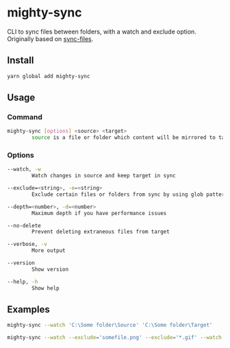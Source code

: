 # mighty-sync

CLI to sync files between folders, with a watch and exclude option.
Originally based on [sync-files](https://github.com/byteclubfr/node-sync-files).

## Install

```sh
yarn global add mighty-sync
```

## Usage

### Command

```sh
mighty-sync [options] <source> <target>
        source is a file or folder which content will be mirrored to target
```

### Options

```sh
--watch, -w
        Watch changes in source and keep target in sync

--exclude=<string>, -e=<string>
        Exclude certain files or folders from sync by using glob patterns

--depth=<number>, -d=<number>
        Maximum depth if you have performance issues

--no-delete
        Prevent deleting extraneous files from target

--verbose, -v
        More output

--version
        Show version

--help, -h
        Show help
```

## Examples

```sh
mighty-sync --watch 'C:\Some folder\Source' 'C:\Some folder\Target'
```

```sh
mighty-sync --watch --exclude='somefile.png' --exclude='*.gif' --watch 'C:\Some folder\Source' 'C:\Some folder\Target'
```
